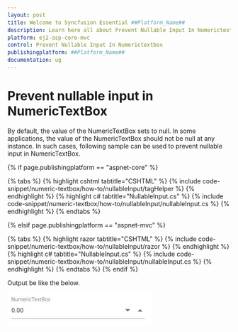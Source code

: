 ```yaml
---
layout: post
title: Welcome to Syncfusion Essential ##Platform_Name##
description: Learn here all about Prevent Nullable Input In Numerictextbox of Syncfusion Essential ##Platform_Name## widgets based on HTML5 and jQuery.
platform: ej2-asp-core-mvc
control: Prevent Nullable Input In Numerictextbox
publishingplatform: ##Platform_Name##
documentation: ug
---
```


# Prevent nullable input in NumericTextBox

By default, the value of the NumericTextBox sets to null. In some applications, the value of the NumericTextBox should not be null at any instance. In such cases, following sample can be used to prevent nullable input in NumericTextBox.

{% if page.publishingplatform == "aspnet-core" %}

{% tabs %}
{% highlight cshtml tabtitle="CSHTML" %}
{% include code-snippet/numeric-textbox/how-to/nullableInput/tagHelper %}
{% endhighlight %}
{% highlight c# tabtitle="NullableInput.cs" %}
{% include code-snippet/numeric-textbox/how-to/nullableInput/nullableInput.cs %}
{% endhighlight %}
{% endtabs %}

{% elsif page.publishingplatform == "aspnet-mvc" %}

{% tabs %}
{% highlight razor tabtitle="CSHTML" %}
{% include code-snippet/numeric-textbox/how-to/nullableInput/razor %}
{% endhighlight %}
{% highlight c# tabtitle="NullableInput.cs" %}
{% include code-snippet/numeric-textbox/how-to/nullableInput/nullableInput.cs %}
{% endhighlight %}
{% endtabs %}
{% endif %}



Output be like the below.

![NumericTextBox Sample](../images/nullableInput.png)